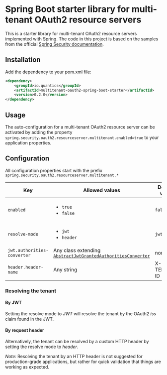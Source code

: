 # Spring Boot starter library for multi-tenant OAuth2 resource servers

This is a starter library for multi-tenant OAuth2 resource servers implemented with Spring. 
The code in this project is based on the samples from the official
[Spring Security documentation](https://docs.spring.io/spring-security/reference/servlet/oauth2/resource-server/multitenancy.html).

## Installation

Add the dependency to your pom.xml file:

```xml
<dependency>
    <groupId>io.quantics</groupId>
    <artifactId>multitenant-oauth2-spring-boot-starter</artifactId>
    <version>0.2.0</version>
</dependency>
```

## Usage

The auto-configuration for a multi-tenant OAuth2 resource server can be activated by adding the property
`spring.security.oauth2.resourceserver.multitenant.enabled=true`
to your application properties.

## Configuration

All configuration properties start with the prefix
`spring.security.oauth2.resourceserver.multitenant.*`

| Key                         | Allowed values                                                                                                                                                  | Default value |
|-----------------------------|-----------------------------------------------------------------------------------------------------------------------------------------------------------------|---------------|
| `enabled`                   | <ul><li>`true`</li><li>`false`</li></ul>                                                                                                                        | `false`       |       
| `resolve-mode`              | <ul><li>`jwt`</li><li>`header`</li></ul>                                                                                                                        | `jwt`         |
| `jwt.authorities-converter` | Any class extending [`AbstractJwtGrantedAuthoritiesConverter`](src/main/java/io/quantics/multitenant/oauth2/config/AbstractJwtGrantedAuthoritiesConverter.java) | none          |          
| `header.header-name`        | Any string                                                                                                                                                      | X-TENANT-ID   |

### Resolving the tenant

#### By JWT

Setting the resolve mode to *JWT* will resolve the tenant by the OAuth2 *iss* claim found in the JWT.


#### By request header

Alternatively, the tenant can be resolved by a custom HTTP header by setting the resolve mode to *header*.

*Note:* Resolving the tenant by an HTTP header is not suggested for production-grade applications, but rather for quick validation that things are working as expected.
